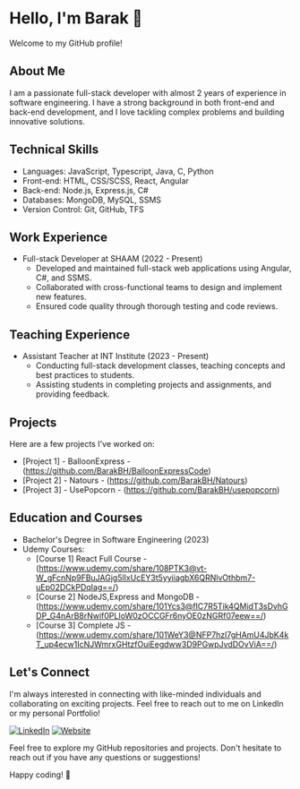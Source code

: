 # Hello, I'm Barak 👋

Welcome to my GitHub profile!

## About Me
I am a passionate full-stack developer with almost 2 years of experience in software engineering. I have a strong background in both front-end and back-end development, and I love tackling complex problems and building innovative solutions.

## Technical Skills
- Languages: JavaScript, Typescript, Java, C, Python
- Front-end: HTML, CSS/SCSS, React, Angular
- Back-end: Node.js, Express.js, C#
- Databases: MongoDB, MySQL, SSMS
- Version Control: Git, GitHub, TFS

## Work Experience
- Full-stack Developer at SHAAM (2022 - Present)
  - Developed and maintained full-stack web applications using Angular, C#, and SSMS.
  - Collaborated with cross-functional teams to design and implement new features.
  - Ensured code quality through thorough testing and code reviews.

## Teaching Experience
- Assistant Teacher at INT Institute (2023 - Present)
  - Conducting full-stack development classes, teaching concepts and best practices to students.
  - Assisting students in completing projects and assignments, and providing feedback.

## Projects
Here are a few projects I've worked on:
- [Project 1] - BalloonExpress - (https://github.com/BarakBH/BalloonExpressCode)
- [Project 2] - Natours - (https://github.com/BarakBH/Natours)
- [Project 3] - UsePopcorn - (https://github.com/BarakBH/usepopcorn)

## Education and Courses
- Bachelor's Degree in Software Engineering (2023)
- Udemy Courses:
  - [Course 1] React Full Course - (https://www.udemy.com/share/108PTK3@vt-W_gFcnNp9FBuJAGjg5lIxUcEY3t5yyiiagbX6QRNlvOthbm7-uEp02DCkPDqIag==/)
  - [Course 2] NodeJS,Express and MongoDB - (https://www.udemy.com/share/101Ycs3@fIC7R5Tik4QMidT3sDvhGDP_G4nArB8rNwif0PLIoW0zOCCGFr6nyOE0zNGRf07eew==/)
  - [Course 3] Complete JS - (https://www.udemy.com/share/101WeY3@NFP7hzl7gHAmU4JbK4kT_up4ecw1IcNJWmrxGHtzfOuiEegdww3D9PGwpJvdDOvViA==/)

## Let's Connect
I'm always interested in connecting with like-minded individuals and collaborating on exciting projects. Feel free to reach out to me on LinkedIn or my personal Portfolio!

[![LinkedIn](https://img.shields.io/badge/-LinkedIn-0077B5?style=flat&logo=linkedin&logoColor=white)](https://www.linkedin.com/in/barak-ben-hamo/)
[![Website](https://img.shields.io/website/https/baraks-portfolio-v2.netlify.app.svg)](https://baraks-portfolio-v2.netlify.app/)

Feel free to explore my GitHub repositories and projects. Don't hesitate to reach out if you have any questions or suggestions!

Happy coding! 🚀

<!---
BarakBH/BarakBH is a ✨ special ✨ repository because its `README.md` (this file) appears on your GitHub profile.
You can click the Preview link to take a look at your changes.
--->
